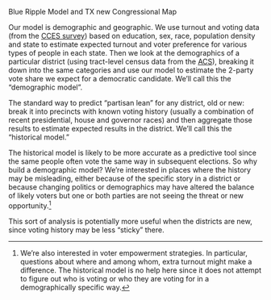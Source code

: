 Blue Ripple Model and TX new Congressional Map

Our model is demographic and geographic. We use turnout and voting data
(from the [CCES survey][CCES]) based on education, sex, race, population density and state
to estimate expected turnout and voter preference for various types of people in
each state.  Then we look at the demographics of a particular district (using tract-level census
data from the [ACS][ACS]), breaking it down
into the same categories and use our model to estimate the 2-party vote share we
expect for a democratic candidate. We’ll call this the
“demographic model”.

[CCES]: https://cces.gov.harvard.edu
[ACS]: https://www.census.gov/programs-surveys/acs/

The standard way to predict “partisan lean” for any district, old or new:
break it into precincts with known voting history (usually a combination of
recent presidential, house and governor races) and then aggregate those results to
estimate expected results in the district.
We’ll call this the “historical model.”

The historical model is likely to be more accurate as a predictive tool since
the same people often vote the same way in subsequent elections.
So why build a demographic model? We’re interested in
places where the history may be misleading, either because of the specific story
in a district or because changing politics or demographics may have altered
the balance of likely voters but one or both parties are not seeing the threat or new
opportunity.[^empowerment]

[^empowerment]: We’re also interested in voter empowerment strategies.
In particular, questions about where and among whom, extra turnout might make a difference.
The historical model is no help here since it does not attempt to figure out who is voting
or who they are voting for in a demographically specific way.

This sort of analysis is potentially more useful when the districts are new,
since voting history may be less “sticky” there.

[^popDens]: We use logarithms here because
density varies tremendously over districts, from tens to hundreds of thousands of people per square mile.
We use population-weighting because the resulting average more closely expresses
the density of where people actually live.  For example, consider a district made up of a high-density
city where 90% of the population live and then large but low-density exurbs where the other 10% live.
Most people in that district live at high density and we want our density to reflect that even though
the unweighted average density (people/district size) might be smaller.
